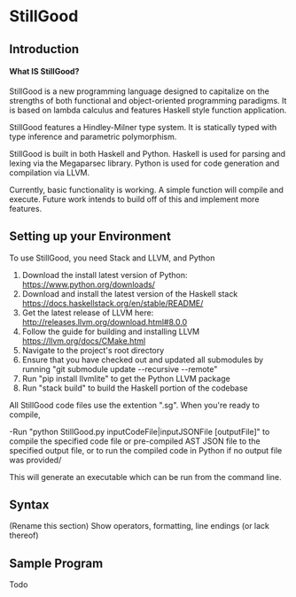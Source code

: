 # StillGood

## Introduction

#### What IS StillGood?
StillGood is a new programming language designed to capitalize on the strengths
of both functional and object-oriented programming paradigms. It is based on 
lambda calculus and features Haskell style function application.

StillGood features a Hindley-Milner type system. It is statically typed with
type inference and parametric polymorphism.

StillGood is built in both Haskell and Python. Haskell is used for parsing and
lexing via the Megaparsec library. Python is used for code generation and compilation
via LLVM.

Currently, basic functionality is working. A simple function will compile and execute.
Future work intends to build off of this and implement more features.

## Setting up your Environment

To use StillGood, you need Stack and LLVM, and Python
1. Download the install latest version of Python:
https://www.python.org/downloads/
2. Download and install the latest version of the Haskell stack
https://docs.haskellstack.org/en/stable/README/
3. Get the latest release of LLVM here:
http://releases.llvm.org/download.html#8.0.0
4. Follow the guide for building and installing LLVM
https://llvm.org/docs/CMake.html 
5. Navigate to the project's root directory
6. Ensure that you have checked out and updated all submodules by running 
"git submodule update --recursive --remote"
7. Run "pip install llvmlite" to get the Python LLVM package
8. Run "stack build" to build the Haskell portion of the codebase

All StillGood code files use the extention ".sg". When you're ready to compile,

-Run "python StillGood.py inputCodeFile|inputJSONFile [outputFile]" 
to compile the specified code file or pre-compiled AST JSON file to the specified output file, 
or to run the compiled code in Python if no output file was provided/

This will generate an executable which can be run from the command line.

## Syntax

(Rename this section) Show operators, formatting, line endings (or lack thereof)

## Sample Program

Todo